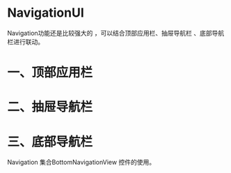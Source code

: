 # NavigationUI 

Navigation功能还是比较强大的 ，可以结合顶部应用栏、抽屉导航栏 、底部导航栏进行联动。

# 一、顶部应用栏

# 二、抽屉导航栏

# 三、底部导航栏

Navigation 集合BottomNavigationView 控件的使用。

